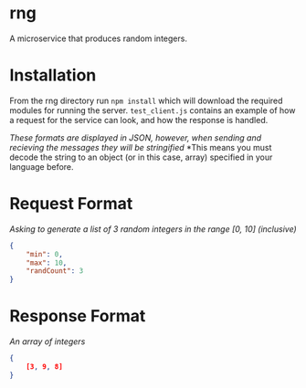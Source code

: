 # rng
 A microservice that produces random integers.

# Installation
From the rng directory run ```npm install``` which will download the required modules for running the server.
```test_client.js``` contains an example of how a request for the service can look, and how the response is handled.

*These formats are displayed in JSON, however, when sending and recieving the messages they will be stringified*
*This means you must decode the string to an object (or in this case, array) specified in your language before.
# Request Format
*Asking to generate a list of 3 random integers in the range [0, 10] (inclusive)*

```json
{
    "min": 0,
    "max": 10,
    "randCount": 3
}
```

# Response Format
*An array of integers*

```json
{
    [3, 9, 8]
}
```
